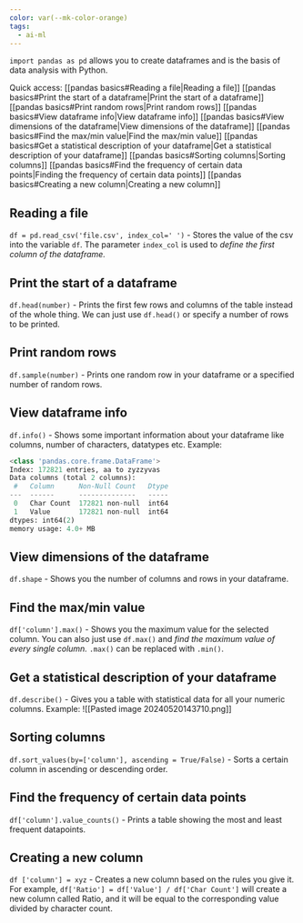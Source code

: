 ```yaml
---
color: var(--mk-color-orange)
tags:
  - ai-ml
---
```

`import pandas as pd` allows you to create dataframes and is the basis of data analysis with Python.

Quick access:
[[pandas basics#Reading a file|Reading a file]]
[[pandas basics#Print the start of a dataframe|Print the start of a dataframe]]
[[pandas basics#Print random rows|Print random rows]]
[[pandas basics#View dataframe info|View dataframe info]]
[[pandas basics#View dimensions of the dataframe|View dimensions of  the dataframe]]
[[pandas basics#Find the max/min value|Find the max/min value]]
[[pandas basics#Get a statistical description of your dataframe|Get a statistical description of your dataframe]]
[[pandas basics#Sorting columns|Sorting columns]]
[[pandas basics#Find the frequency of certain data points|Finding the frequency of certain data points]]
[[pandas basics#Creating a new column|Creating a new column]]

## Reading a file
`df = pd.read_csv('file.csv', index_col=' ')` - Stores the value of the csv into the variable `df`.  The parameter `index_col` is used to *define the first column of the dataframe.* 

## Print the start of a dataframe
`df.head(number)` - Prints the first few rows and columns of the table instead of the whole thing. We can just use `df.head()` or specify a number of rows to be printed.

## Print random rows
`df.sample(number)` - Prints one random row in your dataframe or a specified number of random rows.

## View dataframe info
`df.info()` - Shows some important information about your dataframe like columns, number of characters, datatypes etc. Example:
~~~python
<class 'pandas.core.frame.DataFrame'>
Index: 172821 entries, aa to zyzzyvas
Data columns (total 2 columns):
 #   Column      Non-Null Count   Dtype
---  ------      --------------   -----
 0   Char Count  172821 non-null  int64
 1   Value       172821 non-null  int64
dtypes: int64(2)
memory usage: 4.0+ MB
~~~

## View dimensions of the dataframe
`df.shape` - Shows you the number of columns and rows in your dataframe.

## Find the max/min value
`df['column'].max()` - Shows you the maximum value for the selected column. You can also just use `df.max()` and *find the maximum value of every single column.* `.max()` can be replaced with `.min()`.

## Get a statistical description of your dataframe
`df.describe()` - Gives you a table with statistical data for all your numeric columns. Example:
![[Pasted image 20240520143710.png]]

## Sorting columns
`df.sort_values(by=['column'], ascending = True/False)` - Sorts a certain column in ascending or descending order.

## Find the frequency of certain data points
`df['column'].value_counts()` - Prints a table showing the most and least frequent datapoints.

## Creating a new column
`df ['column'] = xyz` - Creates a new column based on the rules you give it. For example, `df['Ratio'] = df['Value'] / df['Char Count']` will create a new column called Ratio, and it will be equal to the corresponding value divided by character count.